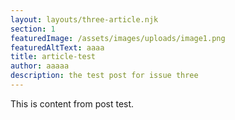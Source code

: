 ```yaml
---
layout: layouts/three-article.njk
section: 1
featuredImage: /assets/images/uploads/image1.png
featuredAltText: aaaa
title: article-test
author: aaaaa
description: the test post for issue three
---
```


This is content from post test. 